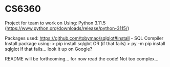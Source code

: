 # CS6360
Project for team to work on
Using: Python 3.11.5 (https://www.python.org/downloads/release/python-3115/)

Packages used:
https://github.com/tobymao/sqlglot#install - SQL Compiler
    Install package using:
        > pip install sqlglot
        OR (if that fails)
        > py -m pip install sqlglot
        If that fails... look it up on Google?

README will be forthcoming... for now read the code! Not too complex...